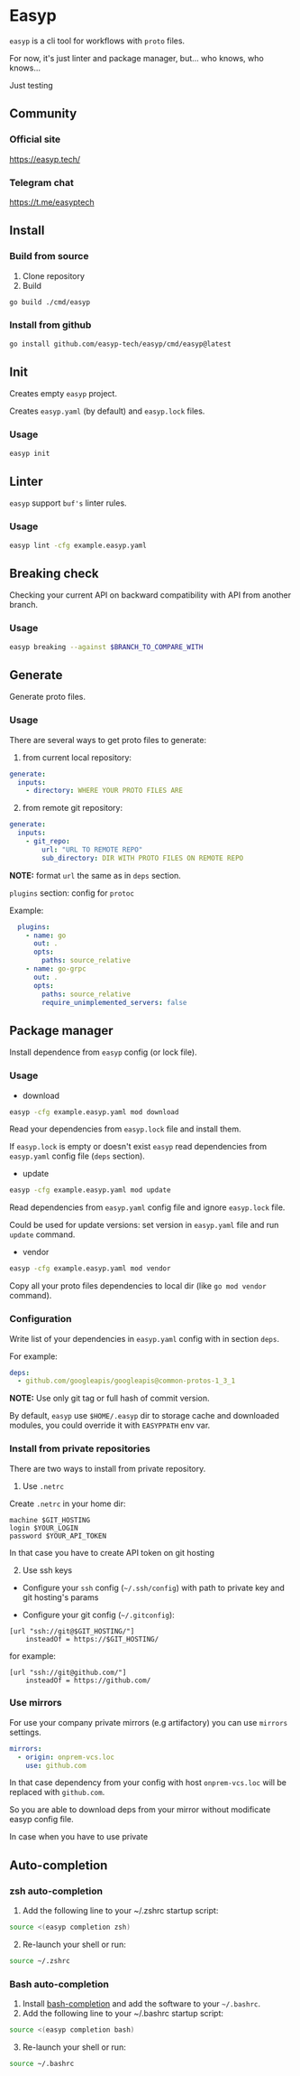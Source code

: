 # Easyp

`easyp` is a cli tool for workflows with `proto` files.

For now, it's just linter and package manager, but... who knows, who knows...

Just testing

## Community

### Official site

https://easyp.tech/

### Telegram chat

https://t.me/easyptech

## Install

### Build from source

1. Clone repository
2. Build
```bash
go build ./cmd/easyp
```

### Install from github

```bash
go install github.com/easyp-tech/easyp/cmd/easyp@latest
```

## Init

Creates empty `easyp` project.

Creates `easyp.yaml` (by default) and `easyp.lock` files.

### Usage

```bash
easyp init
```

## Linter

`easyp` support `buf's` linter rules.

### Usage

```bash
easyp lint -cfg example.easyp.yaml
```
## Breaking check

Checking your current API on backward compatibility with API from another branch.

### Usage

```bash
easyp breaking --against $BRANCH_TO_COMPARE_WITH
```

## Generate

Generate proto files. 

### Usage

There are several ways to get proto files to generate:
1. from current local repository:
```yaml
generate:
  inputs:
    - directory: WHERE YOUR PROTO FILES ARE
```
2. from remote git repository:
```yaml
generate:
  inputs:
    - git_repo:
        url: "URL TO REMOTE REPO"
        sub_directory: DIR WITH PROTO FILES ON REMOTE REPO
```
**NOTE:** format `url` the same as in `deps` section.

`plugins` section: config for `protoc`

Example:
```yaml
  plugins:
    - name: go
      out: .
      opts:
        paths: source_relative
    - name: go-grpc
      out: .
      opts:
        paths: source_relative
        require_unimplemented_servers: false
```

## Package manager

Install dependence from `easyp` config (or lock file).

### Usage

* download

```bash
easyp -cfg example.easyp.yaml mod download
```

Read your dependencies from `easyp.lock` file and install them.


If `easyp.lock` is empty or doesn't exist `easyp` read dependencies from `easyp.yaml` config file (`deps` section).

* update
```bash
easyp -cfg example.easyp.yaml mod update
```

Read dependencies from `easyp.yaml` config file and ignore `easyp.lock` file.

Could be used for update versions: set version in `easyp.yaml` file and run `update` command.

* vendor
```bash
easyp -cfg example.easyp.yaml mod vendor
```

Copy all your proto files dependencies to local dir (like `go mod vendor` command).


### Configuration

Write list of your dependencies in `easyp.yaml` config with in section `deps`.

For example:

```yaml
deps:
  - github.com/googleapis/googleapis@common-protos-1_3_1
```

**NOTE:** Use only git tag or full hash of commit version.

By default, `easyp` use `$HOME/.easyp` dir to storage cache and downloaded modules, you could override it with `EASYPPATH` env var.

### Install from private repositories

There are two ways to install from private repository.

1. Use `.netrc`

Create `.netrc` in your home dir:
```
machine $GIT_HOSTING
login $YOUR_LOGIN
password $YOUR_API_TOKEN
```

In that case you have to create API token on git hosting

2. Use ssh keys

* Configure your `ssh` config (`~/.ssh/config`) with path to private key and git hosting's params

* Configure your git config (`~/.gitconfig`):
```
[url "ssh://git@$GIT_HOSTING/"]
    insteadOf = https://$GIT_HOSTING/
```

for example:
```
[url "ssh://git@github.com/"]
    insteadOf = https://github.com/
```

### Use mirrors

For use your company private mirrors (e.g artifactory) you can use `mirrors` settings.

```yaml
mirrors:
  - origin: onprem-vcs.loc
    use: github.com
```

In that case dependency from your config with host `onprem-vcs.loc` will be replaced with `github.com`.

So you are able to download deps from your mirror without modificate easyp config file.

In case when you have to use private 

## Auto-completion

### zsh auto-completion

1. Add the following line to your ~/.zshrc startup script:

```bash
source <(easyp completion zsh)
```

2. Re-launch your shell or run:

```bash
source ~/.zshrc
```

### Bash auto-completion

1. Install [bash-completion](https://github.com/scop/bash-completion#installation) and add the software to your `~/.bashrc`.
2. Add the following line to your ~/.bashrc startup script:

```bash
source <(easyp completion bash)
```

3. Re-launch your shell or run:

```bash
source ~/.bashrc
```
